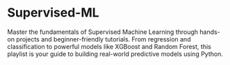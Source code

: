 # Supervised-ML
Master the fundamentals of Supervised Machine Learning through hands-on projects and beginner-friendly tutorials. From regression and classification to powerful models like XGBoost and Random Forest, this playlist is your guide to building real-world predictive models using Python.
